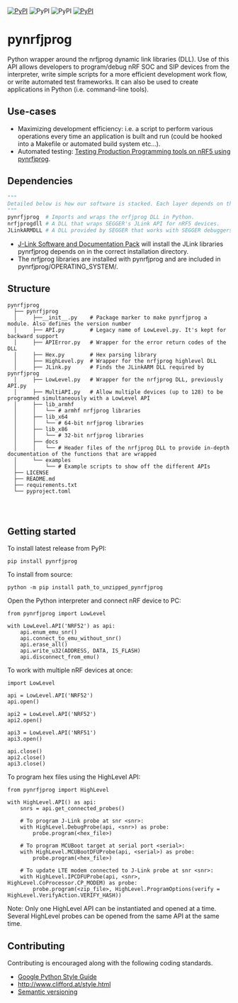 [![PyPI](https://img.shields.io/static/v1?label=license&message=Nordic%205-Clause%20License&color=brightgreen)](https://github.com/NordicSemiconductor/pynrfjprog/blob/master/LICENSE)
![PyPI](https://img.shields.io/static/v1?label=platform&message=windows%20%7C%20linux%20%7C%20osx&color=lightgrey)
![PyPI](https://img.shields.io/static/v1?label=python&message=>=3.7&color=blue) [![PyPI](https://img.shields.io/pypi/v/pynrfjprog)](https://pypi.org/project/pynrfjprog/)

# pynrfjprog
Python wrapper around the nrfjprog dynamic link libraries (DLL). Use of this API allows developers to program/debug nRF SOC and SIP devices from the interpreter, write simple scripts for a more efficient development work flow, or write automated test frameworks. It can also be used to create applications in Python (i.e. command-line tools).

## Use-cases
*  Maximizing development efficiency: i.e. a script to perform various operations every time an application is built and run (could be hooked into a Makefile or automated build system etc...).
*  Automated testing: [Testing Production Programming tools on nRF5 using pynrfjprog](https://github.com/NordicSemiconductor/nrf52-production-programming/blob/master/tests/example_test_script.py).

## Dependencies
```python
"""
Detailed below is how our software is stacked. Each layer depends on the layer below.
"""
pynrfjprog  # Imports and wraps the nrfjprog DLL in Python.
nrfjprogdll # A DLL that wraps SEGGER's JLink API for nRF5 devices.
JLinkARMDLL # A DLL provided by SEGGER that works with SEGGER debuggers. Performs all low level operations with target device.
```

* [J-Link Software and Documentation Pack](https://www.segger.com/jlink-software.html) will install the JLink libraries pynrfjprog depends on in the correct installation directory.
* The nrfjprog libraries are installed with pynrfjprog and are included in pynrfjprog/OPERATING_SYSTEM/.

## Structure
```pynrfjprog
pynrfjprog
  ├── pynrfjprog
  │     ├──__init__.py    # Package marker to make pynrfjprog a module. Also defines the version number
  │     ├── API.py        # Legacy name of LowLevel.py. It's kept for backward support
  │     ├── APIError.py   # Wrapper for the error return codes of the DLL
  │     ├── Hex.py        # Hex parsing library
  │     ├── HighLevel.py  # Wrapper for the nrfjprog highlevel DLL
  │     ├── JLink.py      # Finds the JLinkARM DLL required by pynrfjprog
  │     ├── LowLevel.py   # Wrapper for the nrfjprog DLL, previously API.py
  │     ├── MultiAPI.py   # Allow multiple devices (up to 128) to be programmed simultaneously with a LowLevel API
  │     ├── lib_armhf
  │     │   └── # armhf nrfjprog libraries
  │     ├── lib_x64
  │     │   └── # 64-bit nrfjprog libraries
  │     ├── lib_x86
  │     │   └── # 32-bit nrfjprog libraries
  │     ├── docs
  │     │   └── # Header files of the nrfjprog DLL to provide in-depth documentation of the functions that are wrapped
  │     └── examples
  │         └── # Example scripts to show off the different APIs
  ├── LICENSE
  ├── README.md
  ├── requirements.txt
  └── pyproject.toml
  
  
    
```

## Getting started
To install latest release from PyPI:
```
pip install pynrfjprog
```
To install from source\:
```
python -m pip install path_to_unzipped_pynrfjprog
```
Open the Python interpreter and connect nRF device to PC:
```
from pynrfjprog import LowLevel

with LowLevel.API('NRF52') as api:
    api.enum_emu_snr()
    api.connect_to_emu_without_snr()
    api.erase_all()
    api.write_u32(ADDRESS, DATA, IS_FLASH)
    api.disconnect_from_emu()
```

To work with multiple nRF devices at once:
```
import LowLevel

api = LowLevel.API('NRF52')
api.open()

api2 = LowLevel.API('NRF52')
api2.open()

api3 = LowLevel.API('NRF51')
api3.open()

api.close()
api2.close()
api3.close()
```

To program hex files using the HighLevel API:
```
from pynrfjprog import HighLevel

with HighLevel.API() as api:
    snrs = api.get_connected_probes()

    # To program J-Link probe at snr <snr>:
    with HighLevel.DebugProbe(api, <snr>) as probe:
        probe.program(<hex_file>)

    # To program MCUBoot target at serial port <serial>:
    with HighLevel.MCUBootDFUProbe(api, <serial>) as probe:
        probe.program(<hex_file>)

    # To update LTE modem connected to J-Link probe at snr <snr>:
    with HighLevel.IPCDFUProbe(api, <snr>, HighLevel.CoProcessor.CP_MODEM) as probe:
        probe.program(<zip_file>, HighLevel.ProgramOptions(verify = HighLevel.VerifyAction.VERIFY_HASH))
```
Note: Only one HighLevel API can be instantiated and opened at a time. Several HighLevel probes can be opened from the same API at the same time.

## Contributing
Contributing is encouraged along with the following coding standards.
* [Google Python Style Guide](https://google.github.io/styleguide/pyguide.html)
* http://www.clifford.at/style.html
* [Semantic versioning](http://semver.org/)